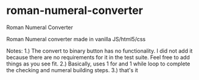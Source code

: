 # roman-numeral-converter
Roman Numeral Converter


Roman Numeral converter made in vanilla JS/html5/css

Notes: 
1.) The convert to binary button has no functionality. I did not add it because there are no requirements for it in the test suite. Feel free to add things as you see fit.
2.) Basically, uses 1 for and 1 while loop to complete the checking and numeral building steps.
3.) that's it
